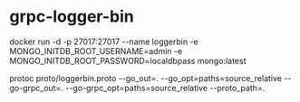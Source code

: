 # grpc-logger-bin

docker run -d -p 27017:27017 --name loggerbin -e MONGO_INITDB_ROOT_USERNAME=admin -e MONGO_INITDB_ROOT_PASSWORD=localdbpass mongo:latest

protoc proto/loggerbin.proto --go_out=. --go_opt=paths=source_relative --go-grpc_out=. --go-grpc_opt=paths=source_relative --proto_path=.